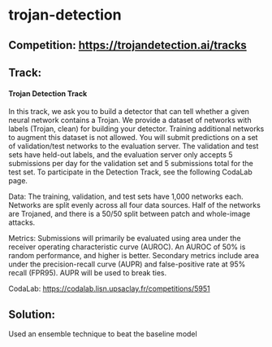 # trojan-detection

## Competition: https://trojandetection.ai/tracks
## Track:
#### Trojan Detection Track
In this track, we ask you to build a detector that can tell whether a given neural network contains a Trojan. We provide a dataset of networks with labels (Trojan, clean) for building your detector. Training additional networks to augment this dataset is not allowed. You will submit predictions on a set of validation/test networks to the evaluation server. The validation and test sets have held-out labels, and the evaluation server only accepts 5 submissions per day for the validation set and 5 submissions total for the test set. To participate in the Detection Track, see the following CodaLab page.

Data: The training, validation, and test sets have 1,000 networks each. Networks are split evenly across all four data sources. Half of the networks are Trojaned, and there is a 50/50 split between patch and whole-image attacks.

Metrics: Submissions will primarily be evaluated using area under the receiver operating characteristic curve (AUROC). An AUROC of 50% is random performance, and higher is better. Secondary metrics include area under the precision-recall curve (AUPR) and false-positive rate at 95% recall (FPR95). AUPR will be used to break ties. 

CodaLab: https://codalab.lisn.upsaclay.fr/competitions/5951

## Solution:
Used an ensemble technique to beat the baseline model
